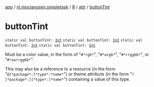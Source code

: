 [app](../../../index.md) / [nl.mpcjanssen.simpletask](../../index.md) / [R](../index.md) / [attr](index.md) / [buttonTint](.)

# buttonTint

`static val buttonTint: `[`Int`](https://kotlinlang.org/api/latest/jvm/stdlib/kotlin/-int/index.html)
`static val buttonTint: `[`Int`](https://kotlinlang.org/api/latest/jvm/stdlib/kotlin/-int/index.html)
`static val buttonTint: `[`Int`](https://kotlinlang.org/api/latest/jvm/stdlib/kotlin/-int/index.html)
`static val buttonTint: `[`Int`](https://kotlinlang.org/api/latest/jvm/stdlib/kotlin/-int/index.html)

Must be a color value, in the form of "`#*rgb*`", "`#*argb*`", "`#*rrggbb*`", or "`#*aarrggbb*`".

This may also be a reference to a resource (in the form "`@[*package*:]*type*:*name*`") or theme attribute (in the form "`?[*package*:][*type*:]*name*`") containing a value of this type.

